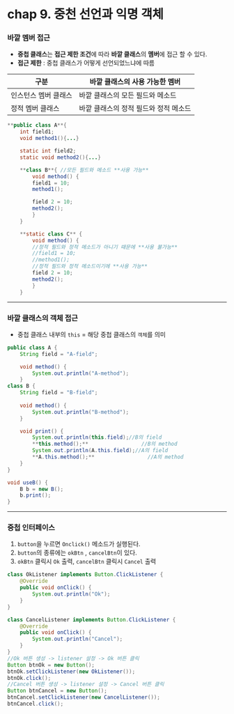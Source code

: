 # chap 9. 중천 선언과 익명 객체


### 바깥 멤버 접근

- **중첩 클래스**는 **접근 제한 조건**에 따라 **바깥 클래스**의 **멤버**에 접근 할 수 있다.
- **접근 제한** : 중첩 클래스가 어떻게 선언되었느냐에 따름

| 구분 | 바깥 클래스의 사용 가능한 멤버 |
| --- | --- |
| 인스턴스 멤버 클래스 | 바깥 클래스의 모든 필드와 메소드 |
| 정적 멤버 클래스 | 바깥 클래스의 정적 필드와 정적 메소드 |

```java
**public class A**{
	int field1;
	void method1(){...}

	static int field2;
	static void method2(){...}

	**class B**{ //모든 필드와 메소드 **사용 가능**
		void method() {
		field1 = 10;
		method1();

		field 2 = 10;
		method2();
		}
	}

	**static class C** {
		void method() {
		//정적 필드와 정적 메소드가 아니기 때문에 **사용 불가능**
		//field1 = 10;
		//method1();
		//정적 필드와 정적 메소드이기에 **사용 가능**
		field 2 = 10;
		method2();
		}
	}
```

---

### 바깥 클래스의 객체 접근

- 중첩 클래스 내부의 `this` = 해당 중첩 클래스의 `객체`를 의미

```java
public class A {
	String field = "A-field";

	void method() {
		System.out.println("A-method");
	}
class B {
	String field = "B-field";
	
	void method() {
		System.out.println("B-method");
	}	

	void print() {
		System.out.println(this.field);//B의 field
		**this.method();**                 //B의 method
		System.out.println(A.this.field);//A의 field
		**A.this.method();**                 //A의 method
	}
}

void useB() {
	B b = new B();
	b.print();
}
```

---

### 중첩 인터페이스

1. `button`을 누르면 `Onclick()` 메소드가 실행된다.
2. `button`의 종류에는 `okBtn` , `cancelBtn`이 있다.
3. `okBtn` 클릭시 `Ok` 출력, `cancelBtn` 클릭시 `Cancel` 출력

```java
class OkListener implements Button.ClickListener {
	@Override
	public void onClick() {
		System.out.println("Ok");
	}
}

class CancelListener implements Button.ClickListener {
	@Override
	public void onClick() {
		System.out.println("Cancel");
	}
}
//Ok 버튼 생성 -> listener 설정 -> Ok 버튼 클릭
Button btnOk = new Button();
btnOk.setClickListener(new OkListener());
btnOk.click();
//Cancel 버튼 생성 -> listener 설정 -> Cancel 버튼 클릭
Button btnCancel = new Button();
btnCancel.setClickListener(new CancelListener());
btnCancel.click();
```
